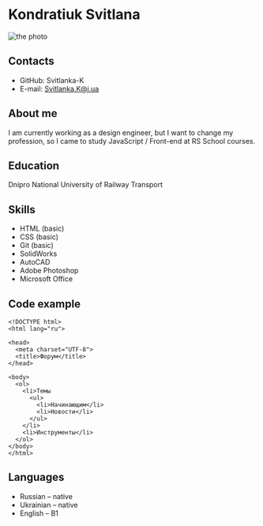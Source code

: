 # Kondratiuk Svitlana 
![the photo](https://encrypted-tbn0.gstatic.com/images?q=tbn:ANd9GcRBd7TRg30wXGHS-HGdppp1m3uTHACAVxb3PA&usqp=CAU)
## Contacts
- GitHub: Svitlanka-K
- E-mail: <Svitlanka.K@i.ua>
## About me
I am currently working as a design engineer, but I want to change my profession, so I came to study JavaScript / Front-end at RS School courses.
## Education
Dnipro National University of Railway Transport
## Skills
- HTML (basic)
- CSS (basic)
- Git (basic)
- SolidWorks
- AutoСAD
- Adobe Photoshop
- Microsoft Office
## Code example
    <!DOCTYPE html>
    <html lang="ru">

    <head>
      <meta charset="UTF-8">
      <title>Форум</title>
    </head>

    <body>
      <ol>
        <li>Темы
          <ul>
            <li>Начинающим</li>
            <li>Новости</li>
          </ul>
        </li>
        <li>Инструменты</li>
      </ol>
    </body>
    </html>

## Languages
- Russian – native
- Ukrainian – native
- English – B1
